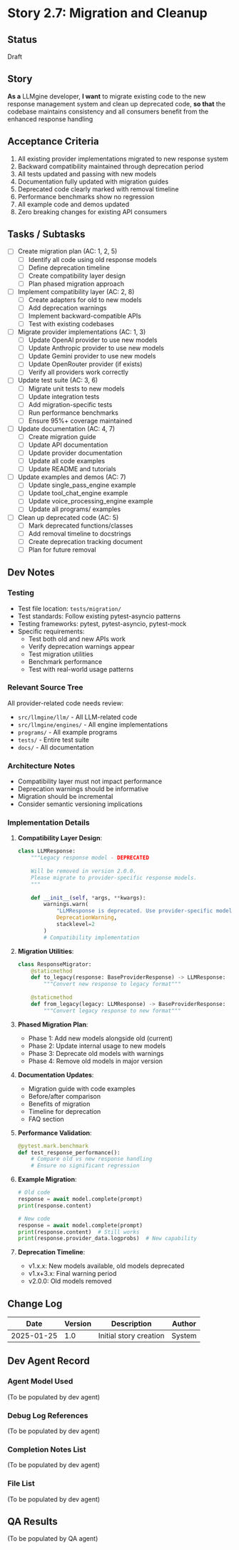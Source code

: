 # Story 2.7: Migration and Cleanup

## Status
Draft

## Story
**As a** LLMgine developer,
**I want** to migrate existing code to the new response management system and clean up deprecated code,
**so that** the codebase maintains consistency and all consumers benefit from the enhanced response handling

## Acceptance Criteria
1. All existing provider implementations migrated to new response system
2. Backward compatibility maintained through deprecation period
3. All tests updated and passing with new models
4. Documentation fully updated with migration guides
5. Deprecated code clearly marked with removal timeline
6. Performance benchmarks show no regression
7. All example code and demos updated
8. Zero breaking changes for existing API consumers

## Tasks / Subtasks
- [ ] Create migration plan (AC: 1, 2, 5)
  - [ ] Identify all code using old response models
  - [ ] Define deprecation timeline
  - [ ] Create compatibility layer design
  - [ ] Plan phased migration approach
- [ ] Implement compatibility layer (AC: 2, 8)
  - [ ] Create adapters for old to new models
  - [ ] Add deprecation warnings
  - [ ] Implement backward-compatible APIs
  - [ ] Test with existing codebases
- [ ] Migrate provider implementations (AC: 1, 3)
  - [ ] Update OpenAI provider to use new models
  - [ ] Update Anthropic provider to use new models
  - [ ] Update Gemini provider to use new models
  - [ ] Update OpenRouter provider (if exists)
  - [ ] Verify all providers work correctly
- [ ] Update test suite (AC: 3, 6)
  - [ ] Migrate unit tests to new models
  - [ ] Update integration tests
  - [ ] Add migration-specific tests
  - [ ] Run performance benchmarks
  - [ ] Ensure 95%+ coverage maintained
- [ ] Update documentation (AC: 4, 7)
  - [ ] Create migration guide
  - [ ] Update API documentation
  - [ ] Update provider documentation
  - [ ] Update all code examples
  - [ ] Update README and tutorials
- [ ] Update examples and demos (AC: 7)
  - [ ] Update single_pass_engine example
  - [ ] Update tool_chat_engine example
  - [ ] Update voice_processing_engine example
  - [ ] Update all programs/ examples
- [ ] Clean up deprecated code (AC: 5)
  - [ ] Mark deprecated functions/classes
  - [ ] Add removal timeline to docstrings
  - [ ] Create deprecation tracking document
  - [ ] Plan for future removal

## Dev Notes

### Testing
- Test file location: `tests/migration/`
- Test standards: Follow existing pytest-asyncio patterns
- Testing frameworks: pytest, pytest-asyncio, pytest-mock
- Specific requirements:
  - Test both old and new APIs work
  - Verify deprecation warnings appear
  - Test migration utilities
  - Benchmark performance
  - Test with real-world usage patterns

### Relevant Source Tree
All provider-related code needs review:
- `src/llmgine/llm/` - All LLM-related code
- `src/llmgine/engines/` - All engine implementations
- `programs/` - All example programs
- `tests/` - Entire test suite
- `docs/` - All documentation

### Architecture Notes
- Compatibility layer must not impact performance
- Deprecation warnings should be informative
- Migration should be incremental
- Consider semantic versioning implications

### Implementation Details
1. **Compatibility Layer Design**:
   ```python
   class LLMResponse:
       """Legacy response model - DEPRECATED
       
       Will be removed in version 2.0.0.
       Please migrate to provider-specific response models.
       """
       
       def __init__(self, *args, **kwargs):
           warnings.warn(
               "LLMResponse is deprecated. Use provider-specific models.",
               DeprecationWarning,
               stacklevel=2
           )
           # Compatibility implementation
   ```

2. **Migration Utilities**:
   ```python
   class ResponseMigrator:
       @staticmethod
       def to_legacy(response: BaseProviderResponse) -> LLMResponse:
           """Convert new response to legacy format"""
           
       @staticmethod
       def from_legacy(legacy: LLMResponse) -> BaseProviderResponse:
           """Convert legacy response to new format"""
   ```

3. **Phased Migration Plan**:
   - Phase 1: Add new models alongside old (current)
   - Phase 2: Update internal usage to new models
   - Phase 3: Deprecate old models with warnings
   - Phase 4: Remove old models in major version

4. **Documentation Updates**:
   - Migration guide with code examples
   - Before/after comparison
   - Benefits of migration
   - Timeline for deprecation
   - FAQ section

5. **Performance Validation**:
   ```python
   @pytest.mark.benchmark
   def test_response_performance():
       # Compare old vs new response handling
       # Ensure no significant regression
   ```

6. **Example Migration**:
   ```python
   # Old code
   response = await model.complete(prompt)
   print(response.content)
   
   # New code
   response = await model.complete(prompt)
   print(response.content)  # Still works
   print(response.provider_data.logprobs)  # New capability
   ```

7. **Deprecation Timeline**:
   - v1.x.x: New models available, old models deprecated
   - v1.x+3.x: Final warning period
   - v2.0.0: Old models removed

## Change Log
| Date | Version | Description | Author |
|------|---------|-------------|---------|
| 2025-01-25 | 1.0 | Initial story creation | System |

## Dev Agent Record
### Agent Model Used
(To be populated by dev agent)

### Debug Log References
(To be populated by dev agent)

### Completion Notes List
(To be populated by dev agent)

### File List
(To be populated by dev agent)

## QA Results
(To be populated by QA agent)